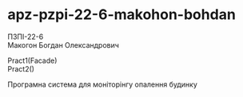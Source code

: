 # apz-pzpi-22-6-makohon-bohdan

ПЗПІ-22-6  
Макогон Богдан Олександрович   

Pract1(Facade)  
Pract2()  

Програмна система для моніторінгу опалення будинку  
